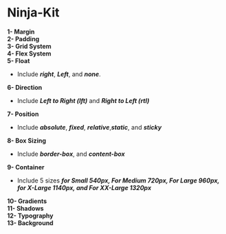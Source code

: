 # Ninja-Kit

**1- Margin**<br/>
**2- Padding**<br/>
**3- Grid System**<br/>
**4- Flex System**<br/>
**5- Float**<br/>
- Include ***right***, ***Left***, and ***none***. <br/>

**6- Direction**<br/>
- Include ***Left to Right (lft)*** and ***Right to Left (rtl)***<br/>

**7- Position**<br>
- Include ***absolute***, ***fixed***, ***relative***,***static***, and ***sticky***<br/>

**8- Box Sizing**<br>
- Include ***border-box***, and ***content-box***<br/>

**9- Container**<br>
- Include 5 sizes ***for Small 540px, For Medium 720px, For Large 960px, for X-Large 1140px, and For XX-Large 1320px***<br/>

**10- Gradients**<br>
**11- Shadows**<br>
**12- Typography**<br>
**13- Background**<br>
